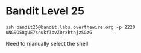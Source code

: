 # Bandit Level 25

```
ssh bandit25@bandit.labs.overthewire.org -p 2220
uNG9O58gUE7snukf3bvZ0rxhtnjzSGzG
```

Need to manually select the shell



